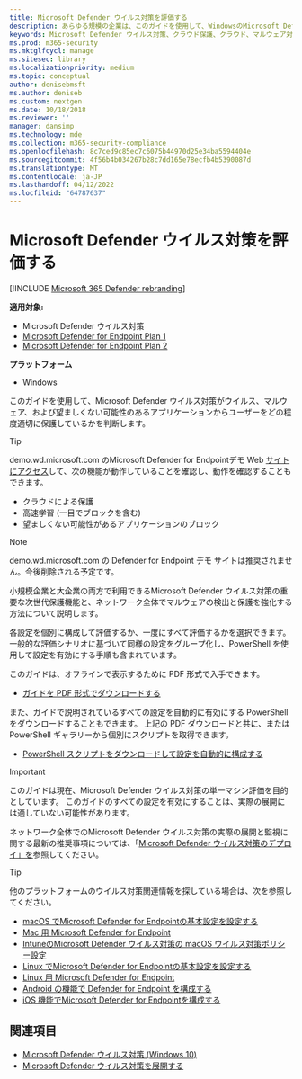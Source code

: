 ```yaml
---
title: Microsoft Defender ウイルス対策を評価する
description: あらゆる規模の企業は、このガイドを使用して、WindowsのMicrosoft Defender ウイルス対策によって提供される保護を評価およびテストできます。
keywords: Microsoft Defender ウイルス対策、クラウド保護、クラウド、マルウェア対策、セキュリティ、Defender、評価、テスト、保護、比較、リアルタイム保護
ms.prod: m365-security
ms.mktglfcycl: manage
ms.sitesec: library
ms.localizationpriority: medium
ms.topic: conceptual
author: denisebmsft
ms.author: deniseb
ms.custom: nextgen
ms.date: 10/18/2018
ms.reviewer: ''
manager: dansimp
ms.technology: mde
ms.collection: m365-security-compliance
ms.openlocfilehash: 8c7ced9c85ec7c6075b44970d25e34ba5594404e
ms.sourcegitcommit: 4f56b4b034267b28c7dd165e78ecfb4b5390087d
ms.translationtype: MT
ms.contentlocale: ja-JP
ms.lasthandoff: 04/12/2022
ms.locfileid: "64787637"
---
```

# <a name="evaluate-microsoft-defender-antivirus"></a>Microsoft Defender ウイルス対策を評価する

[!INCLUDE [Microsoft 365 Defender rebranding](../../includes/microsoft-defender.md)]


**適用対象:**

- Microsoft Defender ウイルス対策
- [Microsoft Defender for Endpoint Plan 1](https://go.microsoft.com/fwlink/?linkid=2154037)
- [Microsoft Defender for Endpoint Plan 2](https://go.microsoft.com/fwlink/?linkid=2154037)

**プラットフォーム**
- Windows

このガイドを使用して、Microsoft Defender ウイルス対策がウイルス、マルウェア、および望ましくない可能性のあるアプリケーションからユーザーをどの程度適切に保護しているかを判断します。

> [!TIP]
>demo.wd.microsoft.com のMicrosoft Defender for Endpointデモ Web [サイトにアクセス](https://demo.wd.microsoft.com?ocid=cx-wddocs-testground)して、次の機能が動作していることを確認し、動作を確認することもできます。
>
> - クラウドによる保護
> - 高速学習 (一目でブロックを含む)
> - 望ましくない可能性があるアプリケーションのブロック

> [!NOTE]
> demo.wd.microsoft.com の Defender for Endpoint デモ サイトは推奨されません。今後削除される予定です。

小規模企業と大企業の両方で利用できるMicrosoft Defender ウイルス対策の重要な次世代保護機能と、ネットワーク全体でマルウェアの検出と保護を強化する方法について説明します。

各設定を個別に構成して評価するか、一度にすべて評価するかを選択できます。 一般的な評価シナリオに基づいて同様の設定をグループ化し、PowerShell を使用して設定を有効にする手順も含まれています。

このガイドは、オフラインで表示するために PDF 形式で入手できます。

- [ガイドを PDF 形式でダウンロードする](https://www.microsoft.com/download/details.aspx?id=54795)

また、ガイドで説明されているすべての設定を自動的に有効にする PowerShell をダウンロードすることもできます。 上記の PDF ダウンロードと共に、またはPowerShell ギャラリーから個別にスクリプトを取得できます。

- [PowerShell スクリプトをダウンロードして設定を自動的に構成する](https://www.powershellgallery.com/packages/WindowsDefender_InternalEvaluationSettings)

> [!IMPORTANT]
> このガイドは現在、Microsoft Defender ウイルス対策の単一マシン評価を目的としています。 このガイドのすべての設定を有効にすることは、実際の展開には適していない可能性があります。
>
> ネットワーク全体でのMicrosoft Defender ウイルス対策の実際の展開と監視に関する最新の推奨事項については、「[Microsoft Defender ウイルス対策のデプロイ」を](deploy-manage-report-microsoft-defender-antivirus.md)参照してください。

> [!TIP]
> 他のプラットフォームのウイルス対策関連情報を探している場合は、次を参照してください。
> - [macOS でMicrosoft Defender for Endpointの基本設定を設定する](mac-preferences.md)
> - [Mac 用 Microsoft Defender for Endpoint](microsoft-defender-endpoint-mac.md)
> - [IntuneのMicrosoft Defender ウイルス対策の macOS ウイルス対策ポリシー設定](/mem/intune/protect/antivirus-microsoft-defender-settings-macos)
> - [Linux でMicrosoft Defender for Endpointの基本設定を設定する](linux-preferences.md)
> - [Linux 用 Microsoft Defender for Endpoint](microsoft-defender-endpoint-linux.md)
> - [Android の機能で Defender for Endpoint を構成する](android-configure.md)
> - [iOS 機能でMicrosoft Defender for Endpointを構成する](ios-configure-features.md)

## <a name="related-topics"></a>関連項目

- [Microsoft Defender ウイルス対策 (Windows 10)](microsoft-defender-antivirus-in-windows-10.md)
- [Microsoft Defender ウイルス対策を展開する](deploy-manage-report-microsoft-defender-antivirus.md)